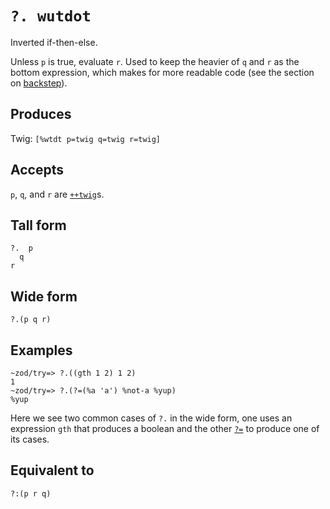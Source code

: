 `?. wutdot`
====

Inverted if-then-else.

Unless `p` is true, evaluate `r`. Used to keep the heavier of `q` and `r` as the bottom expression, which makes for more readable code (see the section on [backstep]()).

Produces
--------

Twig: `[%wtdt p=twig q=twig r=twig]`

Accepts
-------

`p`, `q`, and `r` are [`++twig`]()s.

Tall form
---------

    ?.  p
      q
    r

Wide form
---------

    ?.(p q r)

Examples
--------

    ~zod/try=> ?.((gth 1 2) 1 2)
    1
    ~zod/try=> ?.(?=(%a 'a') %not-a %yup)
    %yup

Here we see two common cases of `?.` in the wide form, one uses an
expression `gth` that produces a boolean and the other [`?=`]() to
produce one of its cases.

Equivalent to
-------------

    ?:(p r q)
